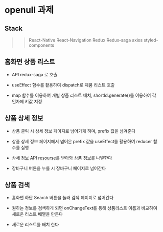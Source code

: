 # openull 과제

## Stack

>> React-Native
>> React-Navigation
>> Redux
>> Redux-saga
>> axios
>> styled-components

## 홈화면 상품 리스트

- API redux-saga 로 호출 

- useEffect 함수를 활용하여 dispatch로 제품 리스트 호출

- map 함수를 이용하여 개별 상품 리스트 배치, shortId.generate()를 이용하여 각 인자에 키값 지정

## 상품 상세 정보

- 상품 클릭 시 상세 정보 페이지로 넘어가게 하며, prefix 값을 넘겨준다

- 상품 상세 정보 페이지에서 넘어온 prefix 값을 useEffect를 활용하여 reducer 함수를 실행

- 상세 정보 API resourse를 받아와 상품 정보를 나열한다

- 장바구니 버튼을 누를 시 장바구니 페이지로 넘어간다

## 상품 검색

- 홈화면 하단 Search 버튼을 눌러 검색 페이지로 넘어간다

- 원하는 정보를 검색하게 되면 onChangeText를 통해 상품리스트 이름과 비교하여 새로운 리스트 배열을 만든다

- 새로운 리스트를 배치 한다
